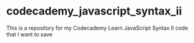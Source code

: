 # codecademy_javascript_syntax_ii
 This is a repository for my Codecademy Learn JavaScript Syntax II code that I want to save
